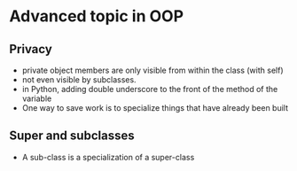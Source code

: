 # Advanced topic in OOP

## Privacy

- private object members are only visible from within the class (with self)
- not even visible by subclasses.
- in Python, adding double underscore to the front of the method of the variable
- One way to save work is to specialize things that have already been built


## Super and subclasses

- A sub-class is a specialization of a super-class
